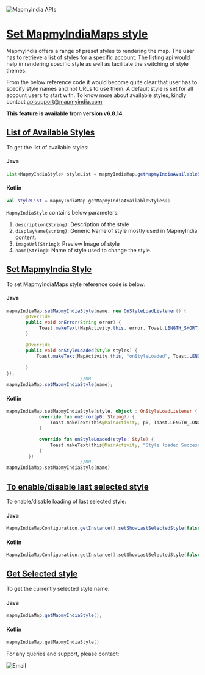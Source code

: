 

![MapmyIndia APIs](https://www.mapmyindia.com/api/img/mapmyindia-api.png)

# [Set MapmyIndiaMaps style](#Set-MapmyIndiaMaps-style)

MapmyIndia offers a range of preset styles to rendering the map. The user has to retrieve a list of styles for a specific account. 
The listing api would help in rendering specific style as well as facilitate the switching of style themes. 

From the below reference code it would become quite clear that user has to specify style names and not URLs to use them. 
A default style is set for all account users to start with. 
To know more about available styles, kindly contact apisupport@mapmyindia.com

**This feature is available from version v6.8.14**

## [List of Available Styles](#list-of-available-styles)

To get the list of available styles:

#### Java
~~~java
List<MapmyIndiaStyle> styleList = mapmyIndiaMap.getMapmyIndiaAvailableStyles();
~~~

#### Kotlin
~~~kotlin
val styleList = mapmyIndiaMap.getMapmyIndiaAvailableStyles()
~~~

`MapmyIndiaStyle` contains below parameters:

 1. `description(String)`: Description of the style
 2. `displayName(string)`: Generic Name of style mostly used in MapmyIndia content.
 3. `imageUrl(String)`: Preview Image of style
 4. `name(String)`: Name of style used to change the style.

## [Set MapmyIndia Style](#set-mapmyindia-style)
To set MapmyIndiaMaps style reference code is below:
#### Java
~~~java
mapmyIndiaMap.setMapmyIndiaStyle(name, new OnStyleLoadListener() {  
       @Override  
       public void onError(String error) {  
            Toast.makeText(MapActivity.this, error, Toast.LENGTH_SHORT).show();  
       }  
  
       @Override  
       public void onStyleLoaded(Style styles) {   
           Toast.makeText(MapActivity.this, "onStyleLoaded", Toast.LENGTH_SHORT).show();  
  
       }  
});
                           //OR
mapmyIndiaMap.setMapmyIndiaStyle(name);
~~~

#### Kotlin
~~~kotlin
mapmyIndiaMap.setMapmyIndiaStyle(style, object : OnStyleLoadListener {
            override fun onError(p0: String?) {
                Toast.makeText(this@MainActivity, p0, Toast.LENGTH_LONG).show()
            }

            override fun onStyleLoaded(style: Style) {
                Toast.makeText(this@MainActivity, "Style loaded Successfully", Toast.LENGTH_LONG).show()
            }
        })
                           //OR
mapmyIndiaMap.setMapmyIndiaStyle(name)
~~~

## [To enable/disable last selected style](#To-enable-last-selected-style)
To enable/disable loading of last selected style:

#### Java
~~~java
MapmyIndiaMapConfiguration.getInstance().setShowLastSelectedStyle(false); //true is enable & false is disable(default value is true) 
~~~ 
#### Kotlin
~~~kotlin
MapmyIndiaMapConfiguration.getInstance().setShowLastSelectedStyle(false) //true is enable & false is disable(default value is true)
~~~

## [Get Selected style](#get-selected-style)
To get the currently selected style name:
#### Java
~~~java
mapmyIndiaMap.getMapmyIndiaStyle();
~~~
#### Kotlin
~~~kotlin
mapmyIndiaMap.getMapmyIndiaStyle()
~~~


For any queries and support, please contact: 

![Email](https://www.google.com/a/cpanel/mapmyindia.co.in/images/logo.gif?service=google_gsuite)
